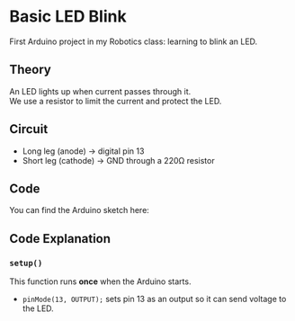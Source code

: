 # Basic LED Blink
First Arduino project in my Robotics class: learning to blink an LED.


## Theory
An LED lights up when current passes through it.  
We use a resistor to limit the current and protect the LED.


## Circuit
- Long leg (anode) → digital pin 13  
- Short leg (cathode) → GND through a 220Ω resistor


## Code
You can find the Arduino sketch here:


## Code Explanation

### `setup()`
This function runs **once** when the Arduino starts.  
- `pinMode(13, OUTPUT);` sets pin 13 as an output so it can send voltage to the LED.
